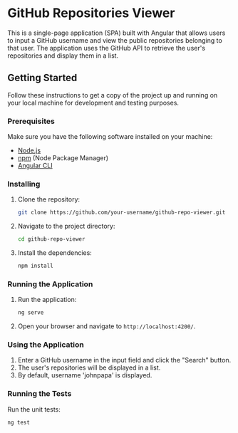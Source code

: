 # GitHub Repositories Viewer

This is a single-page application (SPA) built with Angular that allows users to input a GitHub username and view the public repositories belonging to that user. The application uses the GitHub API to retrieve the user's repositories and display them in a list.

## Getting Started

Follow these instructions to get a copy of the project up and running on your local machine for development and testing purposes.

### Prerequisites

Make sure you have the following software installed on your machine:

- [Node.js](https://nodejs.org/)
- [npm](https://www.npmjs.com/) (Node Package Manager)
- [Angular CLI](https://angular.io/cli)

### Installing

1. Clone the repository:

   ```bash
   git clone https://github.com/your-username/github-repo-viewer.git

2. Navigate to the project directory:

   ```bash
   cd github-repo-viewer
   ```
3. Install the dependencies:

   ```bash
   npm install
   ```

### Running the Application

1. Run the application:

   ```bash
   ng serve
   ```
2. Open your browser and navigate to `http://localhost:4200/`.


### Using the Application

1. Enter a GitHub username in the input field and click the "Search" button.
2. The user's repositories will be displayed in a list.
3. By default, username 'johnpapa' is displayed.

### Running the Tests

Run the unit tests:

```bash
ng test
```
